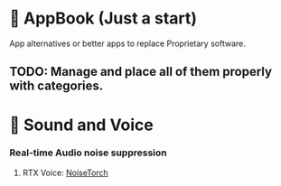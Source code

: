 # 📘 AppBook (Just a start)
App alternatives or better apps to replace Proprietary software.

## TODO: Manage and place all of them properly with categories.

# 🔖 Sound and Voice

### Real-time Audio noise suppression

1. RTX Voice: [NoiseTorch](https://github.com/lawl/NoiseTorch)
